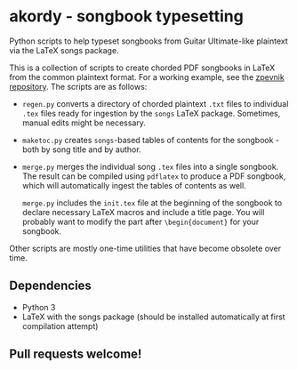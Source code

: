 # akordy - songbook typesetting
Python scripts to help typeset songbooks from Guitar Ultimate-like plaintext via the LaTeX songs package.

This is a collection of scripts to create chorded PDF songbooks in LaTeX from the common plaintext format.
For a working example, see the [zpevnik repository](https://github.com/simberaj/zpevnik).
The scripts are as follows:

-   `regen.py` converts a directory of chorded plaintext `.txt` files to individual `.tex` files ready
    for ingestion by the `songs` LaTeX package. Sometimes, manual edits might be necessary.
-   `maketoc.py` creates `songs`-based tables of contents for the songbook - both by song title and by
    author.
-   `merge.py` merges the individual song `.tex` files into a single songbook. The result can be compiled
    using `pdflatex` to produce a PDF songbook, which will automatically ingest the tables of contents
    as well.
    
    `merge.py` includes the `init.tex` file at the beginning of the songbook to declare necessary LaTeX
    macros and include a title page. You will probably want to modify the part after `\begin{document}`
    for your songbook.

Other scripts are mostly one-time utilities that have become obsolete over time.

## Dependencies

-   Python 3
-   LaTeX with the songs package (should be installed automatically at first compilation attempt)

## Pull requests welcome!
